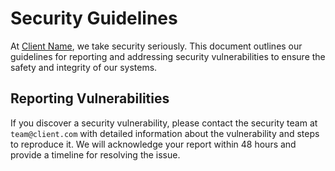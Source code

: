 # Security Guidelines

At [Client Name](https://www.digixess.com "Digital Solutions(Apps & Marketing) Agency"), we take security seriously. This document outlines our guidelines for reporting and addressing security vulnerabilities to ensure the safety and integrity of our systems.

## Reporting Vulnerabilities

If you discover a security vulnerability, please contact the security team at `team@client.com` with detailed information about the vulnerability and steps to reproduce it. We will acknowledge your report within 48 hours and provide a timeline for resolving the issue.
